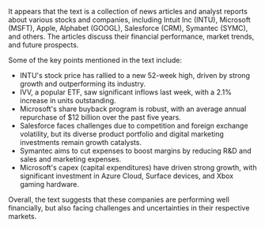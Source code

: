 It appears that the text is a collection of news articles and analyst reports about various stocks and companies, including Intuit Inc (INTU), Microsoft (MSFT), Apple, Alphabet (GOOGL), Salesforce (CRM), Symantec (SYMC), and others. The articles discuss their financial performance, market trends, and future prospects.

Some of the key points mentioned in the text include:

* INTU's stock price has rallied to a new 52-week high, driven by strong growth and outperforming its industry.
* IVV, a popular ETF, saw significant inflows last week, with a 2.1% increase in units outstanding.
* Microsoft's share buyback program is robust, with an average annual repurchase of $12 billion over the past five years.
* Salesforce faces challenges due to competition and foreign exchange volatility, but its diverse product portfolio and digital marketing investments remain growth catalysts.
* Symantec aims to cut expenses to boost margins by reducing R&D and sales and marketing expenses.
* Microsoft's capex (capital expenditures) have driven strong growth, with significant investment in Azure Cloud, Surface devices, and Xbox gaming hardware.

Overall, the text suggests that these companies are performing well financially, but also facing challenges and uncertainties in their respective markets.